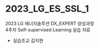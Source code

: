# 2023_LG_ES_SSL_1  
2023 LG 에너지솔루션 DX_EXPERT 양성과정  
4주차 Self-supervised Learning 실습 자료  
- 실습조교 김지현
